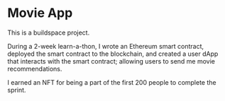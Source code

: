 # Movie App

This is a buildspace project.

During a 2-week learn-a-thon, I wrote an Ethereum smart contract, deployed the smart contract to the blockchain, 
and created a user dApp that interacts with the smart contract; allowing users to send me movie recommendations.

I earned an NFT for being a part of the first 200 people to complete the sprint.
